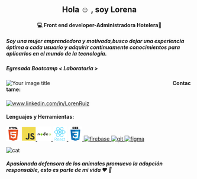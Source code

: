 
 
<h2 align="center">Hola ☺️ , soy Lorena </h2>
<h4 align="center">💻 Front end developer-Administradora Hotelera🌺 </h4>

<h5 align='left'> Soy una mujer emprendedora y motivada,busco dejar una experiencia óptima a cada usuario y adquirir continuamente conocimientos para aplicarlos en el mundo de la tecnología.</h5>


##### Egresada Bootcamp < Laboratoria > 
 
<img src="https://user-images.githubusercontent.com/75150307/130898732-6ee908e6-4ba9-47fa-805f-0c6101ffc9c8.gif" align="left" alt="Your image title" width="450"/>
<h4 align="left">Contactame:</h4>
<p align="left">
<a href="www.linkedin.com/in/LorenRuiz" target="blank"><img align="center" src="https://raw.githubusercontent.com/rahuldkjain/github-profile-readme-generator/master/src/images/icons/Social/linked-in-alt.svg" alt="www.linkedin.com/in/LorenRuiz" height="30" width="30" /></a>
</p>

<h4 align="left">Lenguajes y Herramientas:</h4>
<p align="left"><a href="https://www.w3.org/html/" target="_blank"></a> <img src="https://raw.githubusercontent.com/devicons/devicon/master/icons/html5/html5-original-wordmark.svg" alt="html5" width="38" height="38"/> </a> <a href="https://developer.mozilla.org/en-US/docs/Web/JavaScript" target="_blank"> <img src="https://raw.githubusercontent.com/devicons/devicon/master/icons/javascript/javascript-original.svg" alt="javascript" width="38" height="38"/> </a> <a href="https://nodejs.org" target="_blank"> <img src="https://raw.githubusercontent.com/devicons/devicon/master/icons/nodejs/nodejs-original-wordmark.svg" alt="nodejs" width="38" height="38"/> </a> <a href="https://reactjs.org/" target="_blank"> <img src="https://raw.githubusercontent.com/devicons/devicon/master/icons/react/react-original-wordmark.svg" alt="react" width="38" height="38"/> </a><a href="https://www.w3schools.com/css/" target="_blank"> <img src="https://raw.githubusercontent.com/devicons/devicon/master/icons/css3/css3-original-wordmark.svg" alt="css3" width="38" height="38"/> </a>  <a href="https://firebase.google.com/" target="_blank"> <img src="https://www.vectorlogo.zone/logos/firebase/firebase-icon.svg" alt="firebase" width="38" height="38"/> </a>  <a href="https://git-scm.com/" target="_blank"> <img src="https://www.vectorlogo.zone/logos/git-scm/git-scm-icon.svg" alt="git" width="38" height="38><a href="https://www.figma.com/" target="_blank"> <img src="https://www.vectorlogo.zone/logos/figma/figma-icon.svg" alt="figma" width="38" height="38"/> </a> </p>

 
  <img src="https://user-images.githubusercontent.com/75150307/130895476-619eb5ba-cc3c-43c7-8b66-ce2220e384d4.gif" alt="cat" width="80"/>
 
 
 <h5>Apasionada defensora de los animales promuevo la adopción responsable, esto es parte de mi vida ❤️ 🐾</h5>
